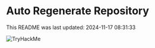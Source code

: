# Auto Regenerate Repository

This README was last updated: 2024-11-17 08:31:33

 ![TryHackMe](https://tryhackme.com/badge/533634)